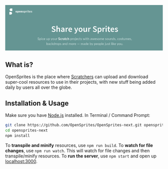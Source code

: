 <p align='center'>
  <a href='#'><img src='https://raw.githubusercontent.com/OpenSprites/OpenSprites-next/master/screenshot.png'></a>
</p>

## What is?
OpenSprites is the place where [Scratchers](https://wiki.scratch.mit.edu/wiki/Scratcher) can upload and download super-cool resources to use in their projects, with new stuff being added daily by users all over the globe.

## Installation & Usage
Make sure you have [Node.js](https://nodejs.org/) installed.
In Terminal / Command Prompt:

```sh
git clone https://github.com/OpenSprites/OpenSprites-next.git opensprites-next
cd opensprites-next
npm install
```

To **transpile and minify** resources, use `npm run build`. 
To **watch for file changes**, use `npm run watch`. This will watch for file changes and then transpile/minify resources. 
To **run the server**, use `npm start` and open up [localhost:3000](http://localhost:3000/). 